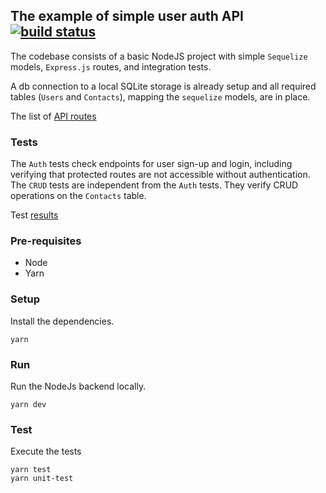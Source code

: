 ## The example of simple user auth API [![build status](https://github.com/4-life/backend-ts/actions/workflows/main.yml/badge.svg)](https://github.com/4-life/backend-ts/actions/workflows/main.yml)

The codebase consists of a basic NodeJS project with simple `Sequelize` models, `Express.js` routes, and integration tests.

A db connection to a local SQLite storage is already setup and all required tables (`Users` and `Contacts`), mapping the `sequelize` models, are in place.

The list of [API routes](https://github.com/4-life/backend-ts/blob/master/src/routes.ts)
 
### Tests

The `Auth` tests check endpoints for user sign-up and login, including verifying that protected routes are not accessible without authentication.
The `CRUD` tests are independent from the `Auth` tests. They verify CRUD operations on the `Contacts` table.

Test [results](https://github.com/4-life/backend-ts/actions/workflows/main.yml)

### Pre-requisites

- Node
- Yarn

### Setup
Install the dependencies.
```$sh
yarn
```

### Run
Run the NodeJs backend locally.
```$sh
yarn dev
```

### Test
Execute the tests
```$sh
yarn test
yarn unit-test
```

